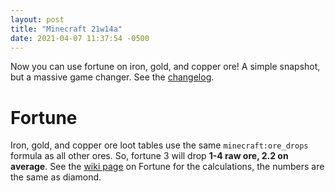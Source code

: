 ```yaml
---
layout: post
title: "Minecraft 21w14a"
date: 2021-04-07 11:37:54 -0500
---
```


Now you can use fortune on iron, gold, and copper ore! A simple snapshot, but a massive game changer. See the [changelog](https://www.minecraft.net/en-us/article/minecraft-snapshot-21w14a).

# Fortune

Iron, gold, and copper ore loot tables use the same `minecraft:ore_drops` formula as all other ores. So, fortune 3 will drop **1-4 raw ore, 2.2 on average**. See the [wiki page](https://minecraft.fandom.com/wiki/Fortune) on Fortune for the calculations, the numbers are the same as diamond.


